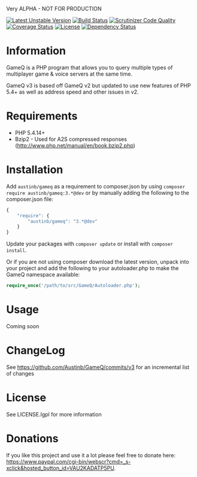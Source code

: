 Very ALPHA - NOT FOR PRODUCTION

[![Latest Unstable Version](https://poser.pugx.org/austinb/gameq/v/unstable.svg)](https://packagist.org/packages/austinb/gameq)
[![Build Status](https://travis-ci.org/Austinb/GameQ.svg?branch=v3)](https://travis-ci.org/Austinb/GameQ)
[![Scrutinizer Code Quality](https://scrutinizer-ci.com/g/Austinb/GameQ/badges/quality-score.png?b=v3)](https://scrutinizer-ci.com/g/Austinb/GameQ/?branch=v3)
[![Coverage Status](https://coveralls.io/repos/Austinb/GameQ/badge.svg?branch=v3)](https://coveralls.io/r/Austinb/GameQ?branch=v3)
[![License](https://poser.pugx.org/austinb/gameq/license.svg)](https://packagist.org/packages/austinb/gameq)
[![Dependency Status](https://www.versioneye.com/user/projects/54d6a7d43ca0845f67000002/badge.svg?style=flat)](https://www.versioneye.com/user/projects/54d6a7d43ca0845f67000002)


Information
===========
GameQ is a PHP program that allows you to query multiple types of multiplayer game & voice servers at the same time.

GameQ v3 is based off GameQ v2 but updated to use new features of PHP 5.4+ as well as address speed and other issues in v2.

Requirements
============
* PHP 5.4.14+
* Bzip2 - Used for A2S compressed responses (http://www.php.net/manual/en/book.bzip2.php)

Installation
=======
Add `austinb/gameq` as a requirement to composer.json by using `composer require austinb/gameq:3.*@dev` or by 
manually adding the following to the composer.json file:

```javascript
{
    "require": {
        "austinb/gameq": "3.*@dev"
    }
}
```

Update your packages with `composer update` or install with `composer install`.

Or if you are not using composer download the latest version, unpack into your project and add the following to your 
autoloader.php to make the GameQ namespace available:

```php
require_once('/path/to/src/GameQ/Autoloader.php');
```

Usage
=======
Coming soon

ChangeLog
=========
See https://github.com/Austinb/GameQ/commits/v3 for an incremental list of changes

License
=======
See LICENSE.lgpl for more information

Donations
=========
If you like this project and use it a lot please feel free to donate here: https://www.paypal.com/cgi-bin/webscr?cmd=_s-xclick&hosted_button_id=VAU2KADATP5PU.
